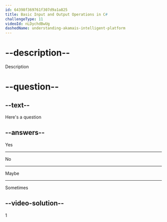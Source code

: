 ```yaml
---
id: 64398f369761f307d9a1a825
title: Basic Input and Output Operations in C#
challengeType: 11
videoId: nLDychdBwUg
dashedName: understanding-akamais-intelligent-platform
---
```


# --description--

Description

# --question--

## --text--

Here's a question

## --answers--

Yes

---

No

---

Maybe

---

Sometimes

## --video-solution--

1

